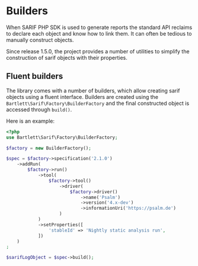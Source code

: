 <!-- markdownlint-disable MD013 -->
# Builders

When SARIF PHP SDK is used to generate reports the standard API reclaims to declare each object and know how to link them.
It can often be tedious to manually construct objects.

Since release 1.5.0, the project provides a number of utilities to simplify the construction of sarif objects with their properties.

## Fluent builders

The library comes with a number of builders, which allow creating sarif objects using a fluent interface.
Builders are created using the `Bartlett\Sarif\Factory\BuilderFactory` and the final constructed object is accessed through `build()`.

Here is an example:

```php
<?php
use Bartlett\Sarif\Factory\BuilderFactory;

$factory = new BuilderFactory();

$spec = $factory->specification('2.1.0')
    ->addRun(
        $factory->run()
            ->tool(
                $factory->tool()
                    ->driver(
                        $factory->driver()
                            ->name('Psalm')
                            ->version('4.x-dev')
                            ->informationUri('https://psalm.de')
                    )
            )
            ->setProperties([
                'stableId' => 'Nightly static analysis run',
            ])
    )
;

$sarifLogObject = $spec->build();
```
